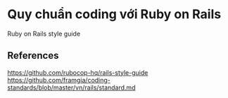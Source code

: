 # Quy chuẩn coding với Ruby on Rails
Ruby on Rails style guide

## References
https://github.com/rubocop-hq/rails-style-guide
https://github.com/framgia/coding-standards/blob/master/vn/rails/standard.md
